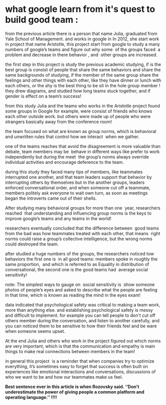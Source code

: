 # what google learn from it's quest to build good team :

from the previous article there is a person that name Julia, graduated from Yale School of Management. and works in google in In 2012, she start work in project that name Aristotle, this project start from google to study a many numbers of google’s teams and figure out why some  of the groups faced  a problem and decrease in there behavior , and  other groups are increased.

the first step in this project is study the previous academic studying, if is the best group is consist of people that share the same behaviors and share the same backgrounds of studying, if the member of the same group share the feelings and other things with each other, like they have dinner or lunch with each others, or the shy is the best thing to be sit in the hole group member ! they drew diagrams, and studied how long teams stuck together, and if gender is effect on a team’s success!

from this study Julia and the teams who works in the Aristotle project found some groups in Google for example, were consist of friends who knows each other outside work. but others were made up of people who were strangers basically away from the conference room!

the team focused on what are known as group norms, which is behavioral and unwritten rules that control how we interact  when we gather.

one of the teams reaches that avoid the disagreement is more valuable than debate, team members may be  behave in different ways like prefer to work independently but during the meet  the group’s norms always override individual activities and encourage deference to the team.

during this study they faced many tips of members, like teammates interrupted one another, and that team leaders support that behavior by interrupting others by themselves but in the another groups, leaders enforced conversational order, and when someone cut off a teammate, members politely ask everyone to wait own turn, as soon as meetings began the introverts came out of their shells.

After studying many behavioral groups for more than one  year, researchers reached  that understanding and influencing group norms is the keys to improve google’s teams and any teams in the world! 

researchers eventually concluded that the difference between  good teams from the bad was how teammates treated with each other, that means  right norms could raise a group’s collective intelligence, but the wrong norms could destroyed the team.


after studied a huge numbers of the groups, the researchers noticed tow behaviors the first one is  in all good teams: members spoke in roughly the same proportion,  and which is referred to as Equality in distribution of conversational, the second one is the good teams had  average social sensitivity!

note: The simplest ways to gauge on  social sensitivity is  show someone photos of people’s eyes and asked to describe what the people are feeling in that time, which is known as reading the mind in the eyes exam!

data indicated that psychological safety was critical to making a team work, more than anything else. and establishing psychological safety is messy and difficult to implement. for example you can tell people to don't cut off others member during the conversation, and listen to another carefully, and you can noticed them to be sensitive to how their friends feel and be ware when someone seems upset. 

At the end Julia and others who work in the project figured out which norms are very important, which is that the communication and empathy is main things to make real connections between members in the team!

in general this project  is a reminder that when companies try to optimize everything, it’s sometimes easy to forget that success is often built on experiences like emotional interactions and conversations, discussions of who we want to be and how our teammates make us feel.

**Best sentence ever in this article is when Rozovsky said. ‘‘Don’t underestimate the power of giving people a common platform and operating language.’’ !!!!**
















   
